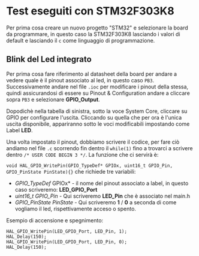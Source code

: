# Test eseguiti con STM32F303K8

Per prima cosa creare un nuovo progetto "STM32"  e selezionare la board da programmare, in questo caso la STM32F303K8 lasciando i valori di default e lasciando il `c` come linguaggio di programmazione.

## Blink del Led integrato

Per prima cosa fare riferimento al datasheet della board per andare a vedere quale è il pinout associato al led, in questo caso `PB3`. Successivamente andare nel file `.ioc` per modificare i pinout della stessa, quindi assicurandosi di essere su Pinout & Configuration andare a cliccare sopra `PB3` e selezionare **GPIO_Output**.

Dopodichè nella tabella di sinistra, sotto la voce System Core, cliccare su GPIO per configurare l'uscita.  Cliccando su quella che per ora è l'unica uscita disponibile, appariranno sotto le voci modificabili impostando come Label **LED**.


Una volta impostato il pinout, dobbiamo scrivere il codice, per fare ciò andiamo nel file `.c` scorrendo fin dentro il `while(1)`  fino a trovarci a scrivere dentro `/* USER CODE BEGIN 3 */`.
La funzione che ci servirà è:

`void HAL_GPIO_WritePin(GPIO_TypeDef* GPIOx, uint16_t GPIO_Pin, GPIO_PinState PinState){}` che richiede tre variabili:


 - *GPIO_TypeDef* GPIOx* - il nome del pinout associato a label, in questo caso scriveremo: **LED_GPIO_Port**
 - *uint16_t GPIO_Pin* - Qui scriveremo **LED_Pin** che è associato nel main.h
 - *GPIO_PinState PinState* - Qui scriveremo **1** / **0** a seconda di come vogliamo il led, rispettivamente acceso o spento.

Esempio di accensione e spegnimento:




    HAL_GPIO_WritePin(LED_GPIO_Port, LED_Pin, 1);
    HAL_Delay(150);
    HAL_GPIO_WritePin(LED_GPIO_Port, LED_Pin, 0);
    HAL_Delay(150);
